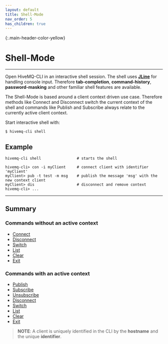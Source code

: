 ```yaml
---
layout: default
title: Shell-Mode
nav_order: 5
has_children: true
---
```



{:.main-header-color-yellow}
# Shell-Mode
***

Open HiveMQ-CLI in an interactive shell session.
The shell uses **[JLine](https://github.com/jline/jline3)** for handling console input.
Therefore **tab-completion**, **command-history**, **password-masking** and other familiar shell features are available.

The Shell-Mode is based around a client context driven use case.
Therefore methods like Connect and Disconnect switch the current context of the shell and commands like Publish and Subscribe always relate to the currently active client context.

Start interactive shell with:
```
$ hivemq-cli shell
```

## Example

```
hivemq-cli shell                # starts the shell

hivemq-cli> con -i myClient     # connect client with identifier 'myClient'
myClient> pub -t test -m msg    # publish the message 'msg' with the new context client
myClient> dis                   # disconnect and remove context
hivemq-cli> ...
```

***

## Summary

### Commands **without** an active context

* [Connect](shell/connect)
* [Disconnect](shell/disconnect)
* [Switch](shell/switch)
* [List](shell/list)
* [Clear](shell/clear)
* [Exit](shell/exit)

### Commands **with** an active context

* [Publish](shell/publish)
* [Subscribe](shell/subscribe)
* [Unsubscribe](shell/unsubscribe)
* [Disconnect](shell/disconnect)
* [Switch](shell/switch)
* [List](shell/list)
* [Clear](shell/clear)
* [Exit](shell/exit)



> **NOTE**: A client is uniquely identified in the CLI by the **hostname** and the unique **identifier**.

















